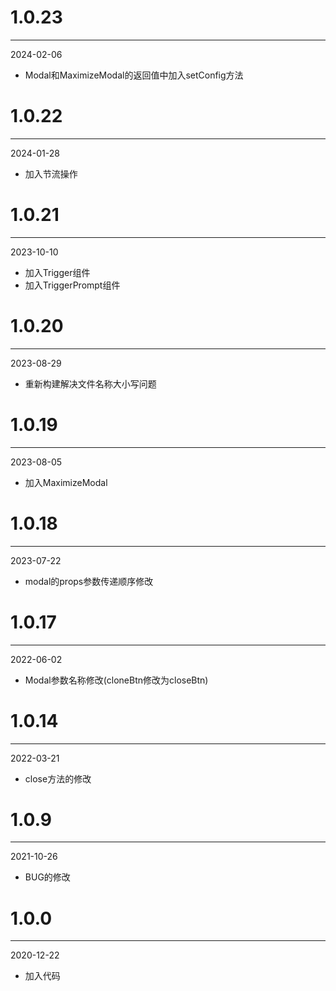 # 1.0.23

***

2024-02-06

* Modal和MaximizeModal的返回值中加入setConfig方法

# 1.0.22

***

2024-01-28

* 加入节流操作

# 1.0.21

***

2023-10-10

* 加入Trigger组件
* 加入TriggerPrompt组件

# 1.0.20

***

2023-08-29

* 重新构建解决文件名称大小写问题

# 1.0.19

***

2023-08-05

* 加入MaximizeModal

# 1.0.18

***

2023-07-22

* modal的props参数传递顺序修改

# 1.0.17

***

2022-06-02

* Modal参数名称修改(cloneBtn修改为closeBtn)

# 1.0.14

***

2022-03-21

* close方法的修改

# 1.0.9

***

2021-10-26

* BUG的修改

# 1.0.0

***

2020-12-22

* 加入代码
